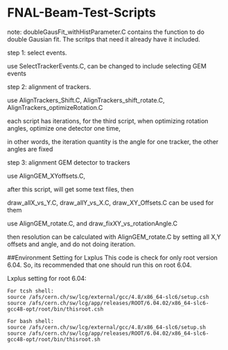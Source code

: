 # FNAL-Beam-Test-Scripts
note: doubleGausFit_withHistParameter.C contains the function to do double Gausian fit. The scritps that need it already have it included.

step 1: select events.

  use SelectTrackerEvents.C, can be changed to include selecting GEM events

step 2: alignment of trackers.

  use AlignTrackers_Shift.C, AlignTrackers_shift_rotate.C, AlignTrackers_optimizeRotation.C

  each script has iterations, for the third script, when optimizing rotation angles, optimize one detector one time,

  in other words, the iteration quantity is the angle for one tracker, the other angles are fixed

step 3: alignment GEM detector to trackers

  use AlignGEM_XYoffsets.C,

  after this script, will get some text files, then

  draw_allX_vs_Y.C, draw_allY_vs_X.C, draw_XY_Offsets.C can be used for them

  use AlignGEM_rotate.C, and draw_fixXY_vs_rotationAngle.C

then resolution can be calculated with AlignGEM_rotate.C by setting all X,Y offsets and angle, and do not doing iteration.  

##Environment Setting for Lxplus
This code is check for only root version 6.04. So, its recommended that one should run this on root 6.04.

Lxplus setting for root 6.04:

    For tcsh shell:
    source /afs/cern.ch/sw/lcg/external/gcc/4.8/x86_64-slc6/setup.csh
    source /afs/cern.ch/sw/lcg/app/releases/ROOT/6.04.02/x86_64-slc6-gcc48-opt/root/bin/thisroot.csh

    For bash shell:
    source /afs/cern.ch/sw/lcg/external/gcc/4.8/x86_64-slc6/setup.sh
    source /afs/cern.ch/sw/lcg/app/releases/ROOT/6.04.02/x86_64-slc6-gcc48-opt/root/bin/thisroot.sh


